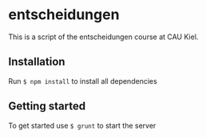 entscheidungen
================

This is a script of the entscheidungen course at CAU Kiel.

Installation
------------
Run ``$ npm install`` to install all dependencies


Getting started
--------------
To get started use ``$ grunt`` to start the server
